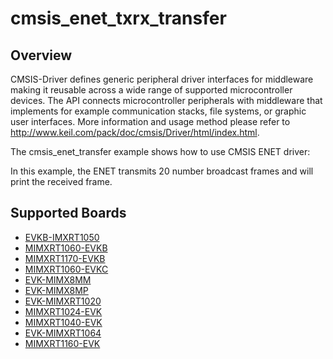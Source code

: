 # cmsis_enet_txrx_transfer

## Overview
CMSIS-Driver defines generic peripheral driver interfaces for middleware making it reusable across a wide 
range of supported microcontroller devices. The API connects microcontroller peripherals with middleware 
that implements for example communication stacks, file systems, or graphic user interfaces. 
More information and usage method please refer to http://www.keil.com/pack/doc/cmsis/Driver/html/index.html.

The cmsis_enet_transfer example shows how to use CMSIS ENET driver:

In this example, the ENET transmits 20 number broadcast frames and will print the received frame.

## Supported Boards
- [EVKB-IMXRT1050](../../../_boards/evkbimxrt1050/cmsis_driver_examples/enet/txrx_transfer/example_board_readme.md)
- [MIMXRT1060-EVKB](../../../_boards/evkbmimxrt1060/cmsis_driver_examples/enet/txrx_transfer/example_board_readme.md)
- [MIMXRT1170-EVKB](../../../_boards/evkbmimxrt1170/cmsis_driver_examples/enet/txrx_transfer/example_board_readme.md)
- [MIMXRT1060-EVKC](../../../_boards/evkcmimxrt1060/cmsis_driver_examples/enet/txrx_transfer/example_board_readme.md)
- [EVK-MIMX8MM](../../../_boards/evkmimx8mm/cmsis_driver_examples/enet/txrx_transfer/example_board_readme.md)
- [EVK-MIMX8MP](../../../_boards/evkmimx8mp/cmsis_driver_examples/enet/txrx_transfer/example_board_readme.md)
- [EVK-MIMXRT1020](../../../_boards/evkmimxrt1020/cmsis_driver_examples/enet/txrx_transfer/example_board_readme.md)
- [MIMXRT1024-EVK](../../../_boards/evkmimxrt1024/cmsis_driver_examples/enet/txrx_transfer/example_board_readme.md)
- [MIMXRT1040-EVK](../../../_boards/evkmimxrt1040/cmsis_driver_examples/enet/txrx_transfer/example_board_readme.md)
- [EVK-MIMXRT1064](../../../_boards/evkmimxrt1064/cmsis_driver_examples/enet/txrx_transfer/example_board_readme.md)
- [MIMXRT1160-EVK](../../../_boards/evkmimxrt1160/cmsis_driver_examples/enet/txrx_transfer/example_board_readme.md)
